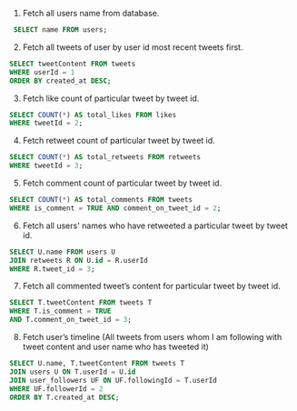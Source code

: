  1. Fetch all users name from database.
```sql
 SELECT name FROM users;
```

 2. Fetch all tweets of user by user id most recent tweets first.
```sql
SELECT tweetContent FROM tweets
WHERE userId = 1
ORDER BY created_at DESC;
```

 3. Fetch like count of particular tweet by tweet id.
```sql
SELECT COUNT(*) AS total_likes FROM likes
WHERE tweetId = 2;
```

 4. Fetch retweet count of particular tweet by tweet id.
```sql
SELECT COUNT(*) AS total_retweets FROM retweets
WHERE tweetId = 3;
```

 5. Fetch comment count of particular tweet by tweet id.
```sql
SELECT COUNT(*) AS total_comments FROM tweets
WHERE is_comment = TRUE AND comment_on_tweet_id = 2;
```

 6. Fetch all users' names who have retweeted a particular tweet by tweet id.
```sql
SELECT U.name FROM users U
JOIN retweets R ON U.id = R.userId
WHERE R.tweet_id = 3;
```
 7. Fetch all commented tweet’s content for particular tweet by tweet id.
```sql
SELECT T.tweetContent FROM tweets T
WHERE T.is_comment = TRUE
AND T.comment_on_tweet_id = 3;
```

 8. Fetch user’s timeline (All tweets from users whom I am following with tweet content and user name who has tweeted it)
```sql
SELECT U.name, T.tweetContent FROM tweets T
JOIN users U ON T.userId = U.id
JOIN user_followers UF ON UF.followingId = T.userId
WHERE UF.followerId = 2
ORDER BY T.created_at DESC;
```
#
